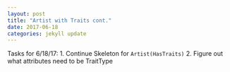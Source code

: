 ```yaml
---
layout: post
title: "Artist with Traits cont."
date: 2017-06-18
categories: jekyll update
---
```


Tasks for 6/18/17:
    1. Continue Skeleton for `Artist(HasTraits)`
    2. Figure out what attributes need to be TraitType
